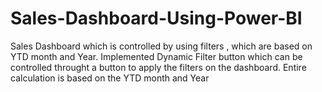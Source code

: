 # Sales-Dashboard-Using-Power-BI
Sales Dashboard which is controlled by using filters , which are based on YTD month and Year.
Implemented Dynamic Filter button which can be controlled throught a button to apply the filters on the dashboard.
Entire calculation is based on the YTD month and Year


